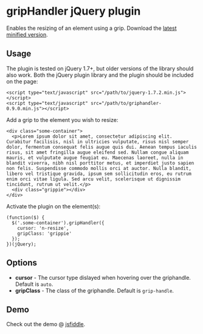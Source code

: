 gripHandler jQuery plugin
=========================

Enables the resizing of an element using a grip. Download the [latest minified version][1].

Usage
-----

The plugin is tested on jQuery 1.7+, but older versions of the library should also work. Both the jQuery plugin library and the plugin should be included on the page:

    <script type="text/javascript" src="/path/to/jquery-1.7.2.min.js"></script>
    <script type="text/javascript" src="/path/to/griphandler-0.9.0.min.js"></script>

Add a grip to the element you wish to resize:

    <div class="some-container">
      <p>Lorem ipsum dolor sit amet, consectetur adipiscing elit. Curabitur facilisis, nisl in ultricies vulputate, risus nisl semper dolor, fermentum consequat felis augue quis dui. Aenean tempus iaculis risus, sit amet fringilla augue eleifend sed. Nullam congue aliquam mauris, et vulputate augue feugiat eu. Maecenas laoreet, nulla in blandit viverra, nibh nisl porttitor metus, et imperdiet justo sapien non felis. Suspendisse commodo mollis orci at auctor. Nulla blandit, libero vel tristique gravida, ipsum sem sollicitudin eros, eu rutrum enim orci vitae ligula. Sed arcu velit, scelerisque ut dignissim tincidunt, rutrum ut velit.</p>
      <div class="grippie"></div>
    </div>

Activate the plugin on the element(s):

    (function($) {
      $('.some-container').gripHandler({
        cursor: 'n-resize',
        gripClass: 'grippie'
      });
    })(jQuery);

Options
-------

- **cursor** - The cursor type dislayed when hovering over the griphandle. Default is `auto`.
- **gripClass** - The class of the griphandle. Default is `grip-handle`.

Demo
----

Check out the demo @ [jsfiddle][2].

[1]:https://github.com/downloads/PeeHaa/gripHandler/griphandler-0.9.0.min.js
[2]:http://jsfiddle.net/PeeHaa/54nfe/